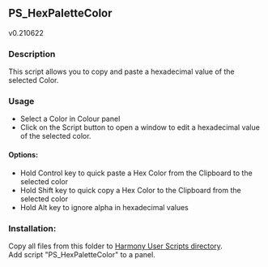 ## PS_HexPaletteColor
v0.210622

### Description
This script allows you to copy and paste a hexadecimal value of the selected Color.

### Usage
* Select a Color in Colour panel
* Click on the Script button to open a window to edit a hexadecimal value of the selected color.

#### Options:
* Hold Control key to quick paste a Hex Color from the Clipboard to the selected color
* Hold Shift key to quick copy a Hex Color to the Clipboard from the selected color
* Hold Alt key to ignore alpha in hexadecimal values

### Installation:
Copy all files from this folder to [Harmony User Scripts directory](https://docs.toonboom.com/help/harmony-20/premium/scripting/import-script.html).\
Add script "PS_HexPaletteColor" to a panel.  
